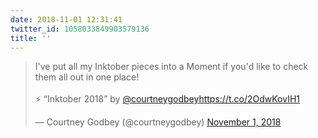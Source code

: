 ```yaml
---
date: 2018-11-01 12:31:41
twitter_id: 1058033849903579136
title: ''
---
```


<blockquote class="twitter-tweet"><p lang="en" dir="ltr">I&#39;ve put all my Inktober pieces into a Moment if you&#39;d like to check them all out in one place!<br><br>⚡️ “Inktober 2018” by <a href="https://twitter.com/courtneygodbey?ref_src=twsrc%5Etfw">@courtneygodbey</a><a href="https://t.co/2OdwKovIH1">https://t.co/2OdwKovIH1</a></p>&mdash; Courtney Godbey (@courtneygodbey) <a href="https://twitter.com/courtneygodbey/status/1058030470129221640?ref_src=twsrc%5Etfw">November 1, 2018</a></blockquote>
<script async src="https://platform.twitter.com/widgets.js" charset="utf-8"></script>
